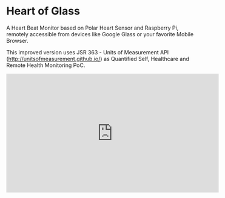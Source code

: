 Heart of Glass
==============

A Heart Beat Monitor based on Polar Heart Sensor and Raspberry Pi, 
remotely accessible from devices like Google Glass or your favorite Mobile Browser.

This improved version uses JSR 363 - Units of Measurement API (http://unitsofmeasurement.github.io/) as Quantified Self, Healthcare and Remote Health Monitoring PoC.

<iframe width="560" height="315" src="https://www.youtube.com/embed/jNQpB5UZi50" frameborder="0" allowfullscreen></iframe>
